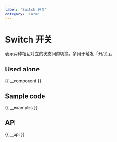 ```yaml
---
label: 'Switch 开关'
category: 'Form'
---
```


# Switch 开关

表示两种相互对立的状态间的切换，多用于触发「开/关」。

## Used alone

{{ __component }}

## Sample code

{{ __examples }}

## API

{{ __api }}
